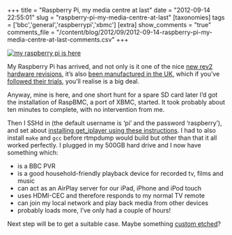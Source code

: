 +++
title = "Raspberry Pi, my media centre at last"
date = "2012-09-14 22:55:01"
slug = "raspberry-pi-my-media-centre-at-last"
[taxonomies]
tags = ['bbc','general','raspberrypi','xbmc']
[extra]
show_comments = "true"
comments_file = "/content/blog/2012/09/2012-09-14-raspberry-pi-my-media-centre-at-last-comments.csv"
+++

[![my raspberry pi is here](http://farm9.staticflickr.com/8180/7955114660_db528b2e4b_n.jpg)](http://www.flickr.com/photos/pip/7955114660/ "my raspberry pi is here by Pip, on Flickr")

My Raspberry Pi has arrived, and not only is it one of the nice [new rev2 hardware revisions](http://www.raspberrypi.org/archives/1929), it’s also [been manufactured in the UK](http://www.raspberrypi.org/archives/1925), which if you’ve [followed their trials](http://www.raspberrypi.org/archives/509), you’ll realise is a big deal.

Anyway, mine is here, and one short hunt for a spare SD card later I’d got the installation of RaspBMC, a port of XBMC, started. It took probably about ten minutes to complete, with no intervention from me.

Then I SSHd in (the default username is ‘pi’ and the password ‘raspberry’), and set about [installing get\_iplayer using these instructions](http://raspi.tv/2012/get_iplayer-installation-on-raspberry-pi-with-raspbian). I had to also install `make` and `gcc` before rtmpdump would build but other than that it all worked perfectly. I plugged in my 500GB hard drive and I now have something which:

- is a BBC PVR
- is a good household-friendly playback device for recorded tv, films and music
- can act as an AirPlay server for our iPad, iPhone and iPod touch
- uses HDMI-CEC and therefore responds to my normal TV remote
- can join my local network and play back media from other devices
- probably loads more, I’ve only had a couple of hours!

Next step will be to get a suitable case. Maybe something [custom etched](http://www.etsy.com/listing/102467745/custom-engraved-bramble-pi-case)?
